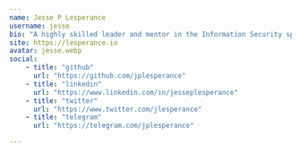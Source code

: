```yaml
---
name: Jesse P Lesperance
username: jesse
bio: "A highly skilled leader and mentor in the Information Security space/community."
site: https://lesperance.io
avatar: jesse.webp
social:
    - title: "github"
      url: "https://github.com/jplesperance"
    - title: "linkedin"
      url: "https://www.linkedin.com/in/jesseplesperance"
    - title: "twitter"
      url: "https://www.twitter.com/jlesperance"
    - title: "telegram"
      url: "https://telegram.com/jplesperance"

---
```

